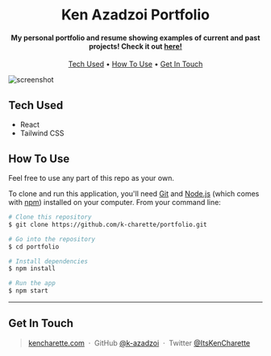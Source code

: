 <h1 align="center">
  Ken Azadzoi Portfolio
  <br>
</h1>

<h4 align="center">My personal portfolio and resume showing examples of current and past projects! Check it out 
  <a href="https://kencharette.com"> here! </a> </h4>

<p align="center">
  <a href="#tech-used">Tech Used</a> •
  <a href="#how-to-use">How To Use</a> •
  <a href="#get-in-touch">Get In Touch</a>
</p>

![screenshot](https://i.imgur.com/Y7ZyKXp.png)

## Tech Used
* React
* Tailwind CSS

## How To Use

Feel free to use any part of this repo as your own. 

To clone and run this application, you'll need [Git](https://git-scm.com) and [Node.js](https://nodejs.org/en/download/) (which comes with [npm](http://npmjs.com)) installed on your computer. From your command line:

```bash
# Clone this repository
$ git clone https://github.com/k-charette/portfolio.git

# Go into the repository
$ cd portfolio

# Install dependencies
$ npm install

# Run the app
$ npm start
```

---
## Get In Touch
> [kencharette.com](https://kencharette.com) &nbsp;&middot;&nbsp;
> GitHub [@k-azadzoi](https://github.com/k-azadzoi) &nbsp;&middot;&nbsp;
> Twitter [@ItsKenCharette](https://twitter.com/ItsKenCharette)
